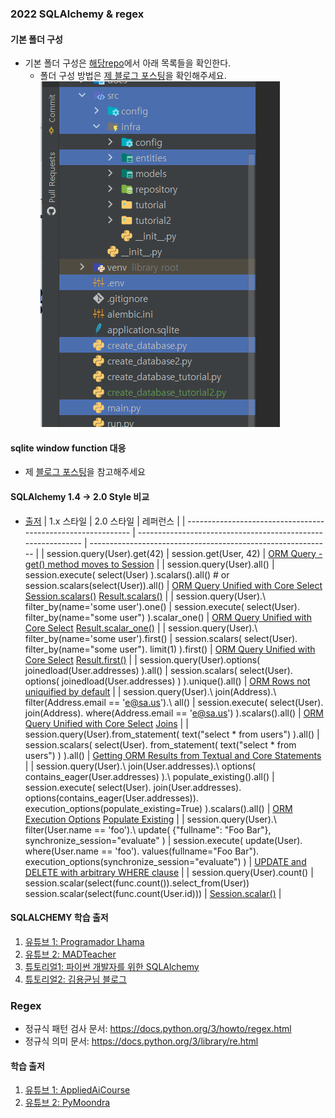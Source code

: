 ### 2022 SQLAlchemy & regex
#### 기본 폴더 구성
- 기본 폴더 구성은 [해당repo](https://github.com/is2js/2022_sqlalchemy)에서 아래 목록들을 확인한다.
   - 폴더 구성 방법은 [제 블로그 포스팅](https://blog.chojaeseong.com/python/cleanpython/project/infra/orm/database/entities/models/2022/10/14/cp03_sqlalchemy%EB%A5%BC-%ED%86%B5%ED%95%9C-infra(DB)-%EC%82%AC%EC%9A%A9-%EC%84%B8%ED%8C%85.html)을 확인해주세요.
   ![image-20221024183835868](https://raw.githubusercontent.com/is3js/screenshots/main/image-20221024183835868.png)

#### sqlite window function 대응   
 - 제 [블로그 포스팅](https://blog.chojaeseong.com/python/database/sqlalchemy/sqlite/windowfunction/sqlite3.dll/2022/10/15/window_sqlite_version_upgrade.html)을 참고해주세요

#### SQLAlchemy 1.4 -> 2.0 Style 비교
- [출저](https://daco2020.tistory.com/324)
| 1.x 스타일                                                   | 2.0 스타일                                                   | 레퍼런스                                                     |
| ------------------------------------------------------------ | ------------------------------------------------------------ | ------------------------------------------------------------ |
| session.query(User).get(42)                                  | session.get(User, 42)                                        | [ORM Query - get() method moves to Session](https://docs.sqlalchemy.org/en/14/changelog/migration_20.html#migration-20-get-to-session) |
| session.query(User).all()                                    | session.execute(   select(User) ).scalars().all() # or session.scalars(select(User)).all() | [ORM Query Unified with Core Select](https://docs.sqlalchemy.org/en/14/changelog/migration_20.html#migration-20-unify-select) [Session.scalars()](https://docs.sqlalchemy.org/en/14/orm/session_api.html#sqlalchemy.orm.Session.scalars) [Result.scalars()](https://docs.sqlalchemy.org/en/14/core/connections.html#sqlalchemy.engine.Result.scalars) |
| session.query(User).\ filter_by(name='some user').one()      | session.execute(   select(User).   filter_by(name="some user") ).scalar_one() | [ORM Query Unified with Core Select](https://docs.sqlalchemy.org/en/14/changelog/migration_20.html#migration-20-unify-select) [Result.scalar_one()](https://docs.sqlalchemy.org/en/14/core/connections.html#sqlalchemy.engine.Result.scalar_one) |
| session.query(User).\ filter_by(name='some user').first()    | session.scalars(  select(User).  filter_by(name="some user").  limit(1) ).first() | [ORM Query Unified with Core Select](https://docs.sqlalchemy.org/en/14/changelog/migration_20.html#migration-20-unify-select) [Result.first()](https://docs.sqlalchemy.org/en/14/core/connections.html#sqlalchemy.engine.Result.first) |
| session.query(User).options(   joinedload(User.addresses) ).all() | session.scalars(   select(User).   options(    joinedload(User.addresses)   ) ).unique().all() | [ORM Rows not uniquified by default](https://docs.sqlalchemy.org/en/14/changelog/migration_20.html#joinedload-not-uniqued) |
| session.query(User).\   join(Address).\   filter(Address.email == 'e@sa.us').\   all() | session.execute(   select(User).   join(Address).   where(Address.email == 'e@sa.us') ).scalars().all() | [ORM Query Unified with Core Select](https://docs.sqlalchemy.org/en/14/changelog/migration_20.html#migration-20-unify-select) [Joins](https://docs.sqlalchemy.org/en/14/orm/queryguide.html#orm-queryguide-joins) |
| session.query(User).from_statement(   text("select * from users") ).all() | session.scalars(   select(User).   from_statement(     text("select * from users")   ) ).all() | [Getting ORM Results from Textual and Core Statements](https://docs.sqlalchemy.org/en/14/orm/queryguide.html#orm-queryguide-selecting-text) |
| session.query(User).\   join(User.addresses).\   options(    contains_eager(User.addresses)   ).\   populate_existing().all() | session.execute(   select(User).   join(User.addresses).   options(contains_eager(User.addresses)).   execution_options(populate_existing=True) ).scalars().all() | [ORM Execution Options](https://docs.sqlalchemy.org/en/14/orm/queryguide.html#orm-queryguide-execution-options) [Populate Existing](https://docs.sqlalchemy.org/en/14/orm/queryguide.html#orm-queryguide-populate-existing) |
| session.query(User).\   filter(User.name == 'foo').\   update(     {"fullname": "Foo Bar"},     synchronize_session="evaluate"   ) | session.execute(   update(User).   where(User.name == 'foo').   values(fullname="Foo Bar").   execution_options(synchronize_session="evaluate") ) | [UPDATE and DELETE with arbitrary WHERE clause](https://docs.sqlalchemy.org/en/14/orm/session_basics.html#orm-expression-update-delete) |
| session.query(User).count()                                  | session.scalar(select(func.count()).select_from(User)) session.scalar(select(func.count(User.id))) | [Session.scalar()](https://docs.sqlalchemy.org/en/14/orm/session_api.html#sqlalchemy.orm.Session.scalar) |



#### SQLALCHEMY 학습 출저
1. [유튜브 1: Programador Lhama](https://www.youtube.com/watch?v=to39SFUxOpg&list=PLAgbpJQADBGKbwhOvd9DVWy-xhA1KEGm1)
2. [유튜브 2: MADTeacher](https://www.youtube.com/watch?v=Y8GsO0Afb9c&list=PLG7hNdgnQsveTeMSjEY_1xQpkev9rP1e5)
3. [튜토리얼1: 파이썬 개발자를 위한 SQLAlchemy](https://soogoonsoogoonpythonists.github.io/sqlalchemy-for-pythonist/tutorial/1.%20%ED%8A%9C%ED%86%A0%EB%A6%AC%EC%96%BC%20%EA%B0%9C%EC%9A%94.html)
3. [튜토리얼2: 김용균님 블로그](https://edykim.com/ko/post/getting-started-with-sqlalchemy-part-1/)


### Regex
- 정규식 패턴 검사 문서: https://docs.python.org/3/howto/regex.html
- 정규식 의미 문서: https://docs.python.org/3/library/re.html

#### 학습 출저
1. [유튜브 1: AppliedAiCourse](https://www.youtube.com/watch?v=z0QUnFfaJXo)
2. [유튜브 2: PyMoondra](https://www.youtube.com/watch?v=yqwYTSNJFLg)
